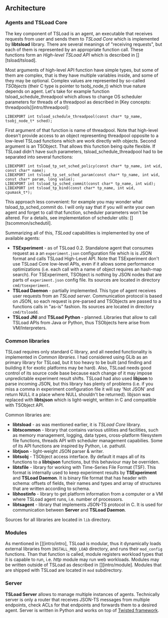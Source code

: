 ## Architecture

### Agents and TSLoad Core

The key component of TSLoad is an agent, an executable that receives requests from user and sends them to _TSLoad Core_ which is implemented by **libtsload** library. There are several meanings of "receiving requests", but each of them is represented by an appropriate function call. These functions form an _High-level TSLoad API_ which is described in [][tsload/tsload]. 

Most arguments of high-level API function have simple types, but some of them are complex, that is they have multiple variables inside, and some of they may be optional. Complex values are represented by so-called _TSObjects_ (their C type is pointer to tsobj\_node\_t) which true nature depends on agent. Let's take for example function tsload\_schedule\_threadpool which allows to change OS scheduler parameters for threads of a threadpool as described in [Key concepts: threadpools][intro/threadpool]:
```
LIBEXPORT int tsload_schedule_threadpool(const char* tp_name, tsobj_node_t* sched);
```
First argument of that function is name of threadpool. Note that high-level doesn't provide access to an object representing threadpool opposite to a low-level TSLoad functions which are work directly with objects. Second argument is an TSObject. That allows this function being quite flexible. If TSLoad didn't have such parameters, tsload\_schedule\_threadpool had to be separated into several functions:
```
LIBEXPORT int tsload_tp_set_sched_policy(const char* tp_name, int wid, const char* name);
LIBEXPORT int tsload_tp_set_sched_param(const char* tp_name, int wid, const char* param, long value);
LIBEXPORT int tsload_tp_sched_commit(const char* tp_name, int wid);
LIBEXPORT int tsload_tp_bind(const char* tp_name, int wid, cpumask_t*);
``` 
This approach less convenient: for example you may wonder what tsload\_tp\_sched\_commit do. I will only say that if you will write your own agent and forget to call that function, scheduler parameters won't be altered. For a details, see implementation of scheduler utils: [][tscommon/schedutil]. 

Summarizing all of this, _TSLoad_ capabilities is implemented by one of available agents:
* __TSExperiment__ - as of TSLoad 0.2. Standalone agent that consumes request as a an `experiment.json` configuration file which is is JSON format and calls TSLoad High-Level API. Note that TSExperiment don't use TSLoad Core low-level APIs, even if it allows some performance optimizations (i.e. each call with a name of object requires an hash-map search). For TSExperiment, TSObject is nothing by JSON nodes that are parts of `experiment.json` config file. Its sources are located in directory `cmd/tsexperiment`.  
* __TSLoad Daemon__ - partially implemented. This type of agent receives user requests from an _TSLoad server_. Communication protocol is based on JSON, so each request is pre-parsed and TSObjects are passed to a functions calls in "as-is" fashion. Its sources are located in directory `cmd/tsloadd`.
* __TSLoad JNI__ and __TSLoad Python__ - planned. Libraries that allow to call TSLoad APIs from Java or Python, thus TSObjects here arise from VM/Interpreters. 

### Common libraries

TSLoad requires only standard C library, and all needed functionality is implemented in _Common libraries_. I had considered using GLib as an primary library for TSLoad, but it too heavy to be built (and finding and building it for exotic platforms may be hard). Also, TSLoad needs good control of its source code base because each change of it may impose unpredictable experiment result shifts. TSLoad had also used **libjson** to parse incoming JSON, but this library has plenty of problems (i.e. if you miss a comma in experiment configuration file it will say 'Not JSON' and return NULL it a place where NULL shouldn't be returned). libjson was replaced with **libtsjson** which is light-weight, written in C and compatible with TSObject API.

Common libraries are:
* __libtsload__ - as was mentioned earlier, it is _TSLoad Core_ library. 
* __libtscommon__ - library that contains various utilities and facilities, such as memory management, logging, data types, cross-platform filesystem file functions, threads API with scheduler management capabilies. Some of its API functions are inspired by Python, i.e. pathutil.  
* __libtjson__ - light-weight JSON parser & writer.
* __libtsobj__ - TSObject access interface. By default it maps all of its functions to a __libtsjson__ functions, but this behaviour may be overriden.
* __libtsfile__ - library for working with Time-Series File Format (TSF). This format is internally used to keep experiment results by __TSExperiment__ and __TSLoad Daemon__. It is binary file format that has header with schema: offsets of fields, their names and types and array of structures that are written according to schema. 
* __libhostinfo__ - library to get platform information from a computer or a VM where TSLoad agent runs, i.e. number of processors.
* __libtsagent__ - library that implements JSON-TS protocol in C. It is used for communication between __Server__ and __TSLoad Daemon__.

Sources for all libraries are located in `lib` directory.

### Modules

As mentioned in [][intro/intro], TSLoad is modular, thus it dynamically loads external libraries from `INSTALL_MOD_LOAD` directory, and runs their `mod_config` functions. Than that function is called, module registers workload types that it is capable to run, i.e. _http_ module may run web workloads. Modules may be written outside of TSLoad as described in [][intro/module]. Modules that are shipped with TSLoad are located in `mod` subdirectory.

### Server

__TSLoad Server__ allows to manage multiple instances of agents. Technically server is only a router that receives JSON-TS messages from multiple endpoints, check ACLs for that endpoints and forwards them to a desired agent. Server is written in Python and works on top of [Twisted framework](https://twistedmatrix.com/). 

